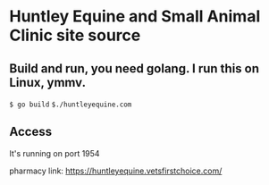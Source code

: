 # Huntley Equine and Small Animal Clinic site source

## Build and run, you need golang. I run this on Linux, ymmv.
`$ go build`
`$./huntleyequine.com`

## Access
It's running on port 1954

pharmacy link:
https://huntleyequine.vetsfirstchoice.com/
